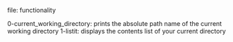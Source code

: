 file: functionality

0-current_working_directory: 	prints the absolute path name of the current working directory
1-listit:			displays the contents list of your current directory
